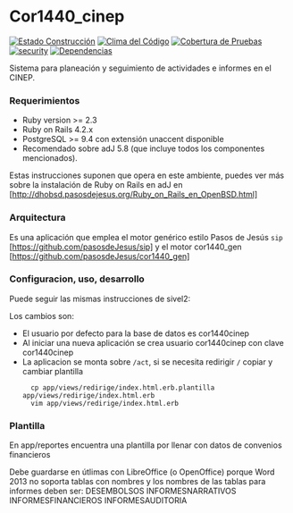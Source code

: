 # Cor1440_cinep
[![Estado Construcción](https://api.travis-ci.org/pasosdeJesus/cor1440_cinep.svg?branch=master)](https://travis-ci.org/pasosdeJesus/cor1440_cinep) [![Clima del Código](https://codeclimate.com/github/pasosdeJesus/cor1440_cinep/badges/gpa.svg)](https://codeclimate.com/github/pasosdeJesus/cor1440_cinep) [![Cobertura de Pruebas](https://codeclimate.com/github/pasosdeJesus/cor1440_cinep/badges/coverage.svg)](https://codeclimate.com/github/pasosdeJesus/cor1440_cinep) [![security](https://hakiri.io/github/pasosdeJesus/cor1440_cinep/master.svg)](https://hakiri.io/github/pasosdeJesus/cor1440_cinep/master) [![Dependencias](https://gemnasium.com/pasosdeJesus/cor1440_cinep.svg)](https://gemnasium.com/pasosdeJesus/cor1440_cinep) 

Sistema para planeación y seguimiento de actividades e informes en el CINEP.

### Requerimientos
* Ruby version >= 2.3
* Ruby on Rails 4.2.x
* PostgreSQL >= 9.4 con extensión unaccent disponible
* Recomendado sobre adJ 5.8 (que incluye todos los componentes mencionados).  

Estas instrucciones suponen que opera en este ambiente, puedes ver más sobre
la instalación de Ruby on Rails en adJ en 
[http://dhobsd.pasosdejesus.org/Ruby_on_Rails_en_OpenBSD.html]


### Arquitectura
Es una aplicación que emplea el motor genérico estilo Pasos de Jesús ```sip```
 [https://github.com/pasosdeJesus/sip]
y el motor cor1440_gen [https://github.com/pasosdeJesus/cor1440_gen]

### Configuracion, uso, desarrollo

Puede seguir las mismas instrucciones de sivel2:

Los cambios son:

* El usuario por defecto para la base de datos es cor1440cinep
* Al iniciar una nueva aplicación se crea usuario cor1440cinep con clave
  cor1440cinep
* La aplicacion se monta sobre ```/act```, si se necesita redirigir ```/```
  copiar y cambiar plantilla
  ```
	cp app/views/redirige/index.html.erb.plantilla app/views/redirige/index.html.erb
	vim app/views/redirige/index.html.erb
  ```

### Plantilla

En app/reportes encuentra una plantilla por llenar con datos de convenios financieros

Debe guardarse en útlimas con LibreOffice (o OpenOffice) porque Word 2013 no soporta 
tablas con nombres y los nombres de las tablas para informes deben ser:
DESEMBOLSOS
INFORMESNARRATIVOS
INFORMESFINANCIEROS
INFORMESAUDITORIA


